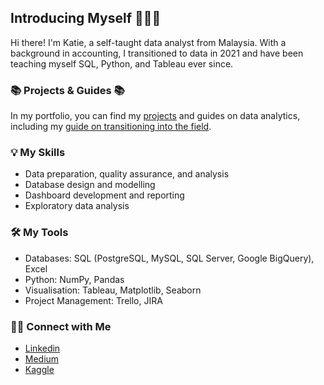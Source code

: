 ## Introducing Myself 🙋🏻‍♀️

Hi there! I'm Katie, a self-taught data analyst from Malaysia. With a background in accounting, I transitioned to data in 2021 and have been teaching myself SQL, Python, and Tableau ever since.

### 📚 Projects & Guides 📚
In my portfolio, you can find my [projects](https://github.com/katiehuangx/Portfolio-Guide/blob/main/README.md) and guides on data analytics, including my  [guide on transitioning into the field](https://github.com/katiehuangx/Transition-into-Data-Analytics/blob/main/README.md).

### 💡 My Skills
- Data preparation, quality assurance, and analysis
- Database design and modelling
- Dashboard development and reporting
- Exploratory data analysis

### 🛠️ My Tools
- Databases: SQL (PostgreSQL, MySQL, SQL Server, Google BigQuery), Excel
- Python: NumPy, Pandas
- Visualisation: Tableau, Matplotlib, Seaborn
- Project Management: Trello, JIRA

### 🙌🏻 Connect with Me
- [Linkedin](https://www.linkedin.com/in/katiehuangx/)
- [Medium](https://katiehuangx.medium.com)
- [Kaggle](https://www.kaggle.com/katiehuangx)
